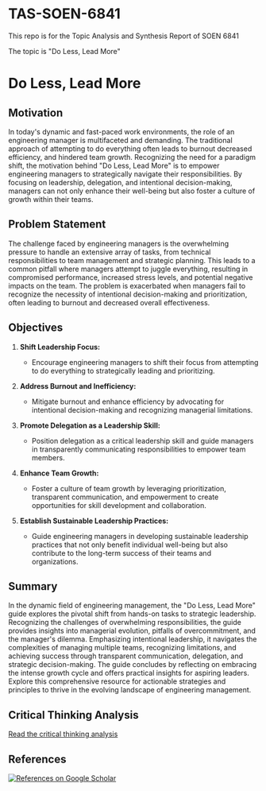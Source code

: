 # TAS-SOEN-6841
This repo is for the Topic Analysis and Synthesis Report of SOEN 6841


The topic is "Do Less, Lead More"

# Do Less, Lead More

## Motivation

In today's dynamic and fast-paced work environments, the role of an engineering manager is multifaceted and demanding. The traditional approach of attempting to do everything often leads to burnout decreased efficiency, and hindered team growth. Recognizing the need for a paradigm shift, the motivation behind "Do Less, Lead More" is to empower engineering managers to strategically navigate their responsibilities. By focusing on leadership, delegation, and intentional decision-making, managers can not only enhance their well-being but also foster a culture of growth within their teams.

## Problem Statement

The challenge faced by engineering managers is the overwhelming pressure to handle an extensive array of tasks, from technical responsibilities to team management and strategic planning. This leads to a common pitfall where managers attempt to juggle everything, resulting in compromised performance, increased stress levels, and potential negative impacts on the team. The problem is exacerbated when managers fail to recognize the necessity of intentional decision-making and prioritization, often leading to burnout and decreased overall effectiveness.

## Objectives

1. **Shift Leadership Focus:**
   - Encourage engineering managers to shift their focus from attempting to do everything to strategically leading and prioritizing.

2. **Address Burnout and Inefficiency:**
   - Mitigate burnout and enhance efficiency by advocating for intentional decision-making and recognizing managerial limitations.

3. **Promote Delegation as a Leadership Skill:**
   - Position delegation as a critical leadership skill and guide managers in transparently communicating responsibilities to empower team members.

4. **Enhance Team Growth:**
   - Foster a culture of team growth by leveraging prioritization, transparent communication, and empowerment to create opportunities for skill development and collaboration.

5. **Establish Sustainable Leadership Practices:**
   - Guide engineering managers in developing sustainable leadership practices that not only benefit individual well-being but also contribute to the long-term success of their teams and organizations.
     

## Summary
In the dynamic field of engineering management, the "Do Less, Lead More" guide explores the pivotal shift from hands-on tasks to strategic leadership. Recognizing the challenges of overwhelming responsibilities, the guide provides insights into managerial evolution, pitfalls of overcommitment, and the manager's dilemma. Emphasizing intentional leadership, it navigates the complexities of managing multiple teams, recognizing limitations, and achieving success through transparent communication, delegation, and strategic decision-making. The guide concludes by reflecting on embracing the intense growth cycle and offers practical insights for aspiring leaders. Explore this comprehensive resource for actionable strategies and principles to thrive in the evolving landscape of engineering management.

## Critical Thinking Analysis

[Read the critical thinking analysis]([#](https://books.google.ca/books?hl=en&lr=&id=t0w1bODEQjAC&oi=fnd&pg=PR7&dq=critical+thinking+analysis&ots=R9xIAeiQXS&sig=XP1XI0u6Qtjqt9pwhigXjEDwrRg&redir_esc=y#v=onepage&q=critical%20thinking%20analysis&f=false))

## References

[![References on Google Scholar](https://img.shields.io/badge/References%20on%20Google%20Scholar-blue?style=flat&logo=google-scholar)]([#](https://scholar.google.com/schhp?hl=en&as_sdt=0,5))
